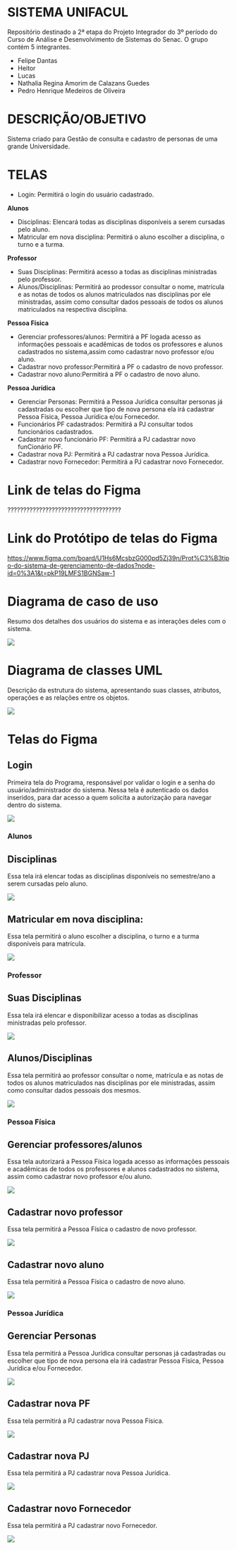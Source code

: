 # SISTEMA UNIFACUL
Repositório destinado a 2ª etapa do Projeto Integrador do 3º período do Curso de Análise e Desenvolvimento de Sistemas do Senac. O grupo contém 5 integrantes. 
- Felipe Dantas 
- Heitor 
- Lucas 
- Nathalia Regina Amorim de Calazans Guedes 
- Pedro Henrique Medeiros de Oliveira <br>


# DESCRIÇÃO/OBJETIVO
Sistema criado para Gestão de consulta e cadastro de personas de uma grande Universidade.

# TELAS
- Login: Permitirá o login do usuário cadastrado. <br>

**Alunos** 
- Disciplinas: Elencará todas as disciplinas disponíveis a serem cursadas pelo aluno.
- Matricular em nova disciplina: Permitirá o aluno escolher a disciplina, o turno e a turma.<br>

**Professor**  
- Suas Disciplinas: Permitirá acesso a todas as disciplinas ministradas pelo professor.
- Alunos/Disciplinas: Permitirá ao prodessor consultar o nome, matrícula e as notas de todos os alunos matriculados nas disciplinas por ele ministradas, assim como consultar dados pessoais de todos os alunos matriculados na respectiva disciplina.<br>

**Pessoa Física**
- Gerenciar professores/alunos: Permitirá a PF logada acesso as informações pessoais e acadêmicas de todos os professores e alunos cadastrados no sistema,assim como cadastrar novo professor e/ou aluno.
- Cadastrar novo professor:Permitirá a PF o cadastro de novo professor.
- Cadastrar novo aluno:Permitirá a PF o cadastro de novo aluno.<br>

**Pessoa Jurídica**
- Gerenciar Personas: Permitirá a Pessoa Jurídica consultar personas já cadastradas ou escolher que tipo de nova persona ela irá cadastrar Pessoa Física, Pessoa Jurídica e/ou Fornecedor.
- Funcionários PF cadastrados: Permitirá a PJ consultar todos funcionários cadastrados.
- Cadastrar novo funcionário PF: Permitirá a PJ cadastrar novo funCionário PF.
- Cadastrar nova PJ: Permitirá a PJ cadastrar nova Pessoa Jurídica.
- Cadastrar novo Fornecedor: Permitirá a PJ cadastrar novo Fornecedor.<br>

# Link de telas do Figma
????????????????????????????????????

# Link do Protótipo de telas do Figma
https://www.figma.com/board/U1Hs6McsbzG000pd5Zj39n/Prot%C3%B3tipo-do-sistema-de-gerenciamento-de-dados?node-id=0%3A1&t=pkP19LMFS1BGNSaw-1

# Diagrama de caso de uso
<p>Resumo dos detalhes dos usuários do sistema e as interações deles com o sistema.</p>
<img src="/img/DCU.png">

# Diagrama de classes UML
<p>Descrição da estrutura do sistema, apresentando suas classes, atributos, operações e as relações entre os objetos.</p>
<img src="/img/DC.png">

# Telas do Figma 
## Login
<p> Primeira tela do Programa, responsável por validar o login e a senha do usuário/administrador do sistema. Nessa tela é autenticado os dados inseridos, para dar acesso a quem solicita a autorização para navegar dentro do sistema.</p>
<img src="/img/login.png">

### Alunos 
## Disciplinas
<p> Essa tela irá elencar todas as disciplinas disponíveis no semestre/ano a serem cursadas pelo aluno.</p>
<img src="/img/aluno_disc.png">

## Matricular em nova disciplina: 
<p>Essa tela permitirá o aluno escolher a disciplina, o turno e a turma disponíveis para matrícula.</p>
<img src="/img/aluno_matric_disc.png">

### Professor  
## Suas Disciplinas
<p> Essa tela irá elencar e disponibilizar acesso a todas as disciplinas ministradas pelo professor.</p>
<img src="/img/prof_disc.png">

## Alunos/Disciplinas
<p> Essa tela permitirá ao professor consultar o nome, matrícula e as notas de todos os alunos matriculados nas disciplinas por ele ministradas, assim como consultar dados pessoais dos mesmos.</p>
<img src="/img/prof_consultar_aluno.png">

### Pessoa Física
## Gerenciar professores/alunos 
<p> Essa tela autorizará a Pessoa Física logada acesso as informações pessoais e acadêmicas de todos os professores e alunos cadastrados no sistema, assim como cadastrar novo professor e/ou aluno.</p>
<img src="/img/prof_aluno_cadastrar.png">

## Cadastrar novo professor
<p> Essa tela permitirá a Pessoa Física o cadastro de novo professor.</p>
<img src="/img/prof_cadastrar.png">

## Cadastrar novo aluno
<p> Essa tela permitirá a Pessoa Física o cadastro de novo aluno.</p>
<img src="/img/aluno_cadastrar.png">

### Pessoa Jurídica
## Gerenciar Personas 
<p> Essa tela permitirá a Pessoa Jurídica consultar personas já cadastradas ou escolher que tipo de nova persona ela irá cadastrar Pessoa Física, Pessoa Jurídica e/ou Fornecedor.</p>
<img src="/img/PF_PJ_fornecedor_cadastrar.png">

## Cadastrar nova PF
<p> Essa tela permitirá a PJ cadastrar nova Pessoa Física.</p>
<img src="/img/PF_cadastrar.png">

## Cadastrar nova PJ
<p> Essa tela permitirá a PJ cadastrar nova Pessoa Jurídica.</p>
<img src="/img/PJ_cadastrar.png">

## Cadastrar novo Fornecedor
<p> Essa tela permitirá a PJ cadastrar novo Fornecedor.</p>
<img src="/img/fornecedor_cadastrar.png">
